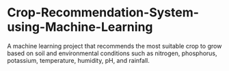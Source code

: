 # Crop-Recommendation-System-using-Machine-Learning
A machine learning project that recommends the most suitable crop to grow based on soil and environmental conditions such as nitrogen, phosphorus, potassium, temperature, humidity, pH, and rainfall.

